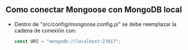 ## Como conectar Mongoose con MongoDB local
- Dentro de "src/config/mongoose.config.js" se debe reemplazar la cadena de conexión con:
   ``` js
   const URI = "mongodb://localhost:27017";
   ```
